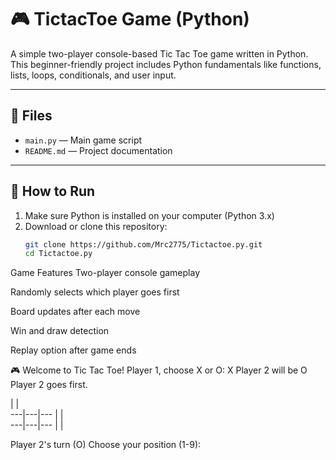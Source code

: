 # 🎮 TictacToe Game (Python)

A simple two-player console-based Tic Tac Toe game written in Python. This beginner-friendly project includes Python fundamentals like functions, lists, loops, conditionals, and user input.

---

## 📁 Files

- `main.py` — Main game script
- `README.md` — Project documentation

---

## 🚀 How to Run

1. Make sure Python is installed on your computer (Python 3.x)
2. Download or clone this repository:
   ```bash
   git clone https://github.com/Mrc2775/Tictactoe.py.git
   cd Tictactoe.py

Game Features
Two-player console gameplay

Randomly selects which player goes first

Board updates after each move

Win and draw detection

Replay option after game ends

🎮 Welcome to Tic Tac Toe!
Player 1, choose X or O: X
Player 2 will be O
Player 2 goes first.

   |   |  
---|---|---
   |   |  
---|---|---
   |   |  

Player 2's turn (O)
Choose your position (1-9): 



